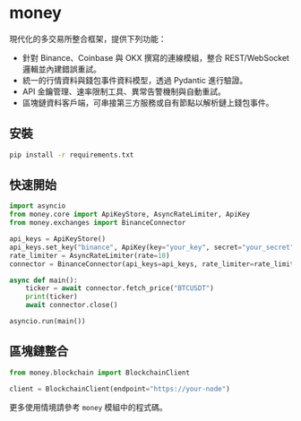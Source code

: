 # money

現代化的多交易所整合框架，提供下列功能：

- 針對 Binance、Coinbase 與 OKX 撰寫的連線模組，整合 REST/WebSocket 邏輯並內建錯誤重試。
- 統一的行情資料與錢包事件資料模型，透過 Pydantic 進行驗證。
- API 金鑰管理、速率限制工具、異常告警機制與自動重試。
- 區塊鏈資料客戶端，可串接第三方服務或自有節點以解析鏈上錢包事件。

## 安裝

```bash
pip install -r requirements.txt
```

## 快速開始

```python
import asyncio
from money.core import ApiKeyStore, AsyncRateLimiter, ApiKey
from money.exchanges import BinanceConnector

api_keys = ApiKeyStore()
api_keys.set_key("binance", ApiKey(key="your_key", secret="your_secret"))
rate_limiter = AsyncRateLimiter(rate=10)
connector = BinanceConnector(api_keys=api_keys, rate_limiter=rate_limiter)

async def main():
    ticker = await connector.fetch_price("BTCUSDT")
    print(ticker)
    await connector.close()

asyncio.run(main())
```

## 區塊鏈整合

```python
from money.blockchain import BlockchainClient

client = BlockchainClient(endpoint="https://your-node")
```

更多使用情境請參考 `money` 模組中的程式碼。

